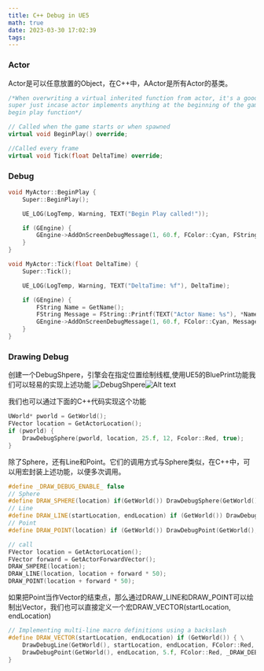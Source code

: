 ```yaml
---
title: C++ Debug in UE5
math: true
date: 2023-03-30 17:02:39
tags:
---
```

### Actor
Actor是可以任意放置的Object，在C++中，AActor是所有Actor的基类。

```c++
/*When overwriting a virtual inherited function from actor, it's a good idea to call 
super just incase actor implements anything at the beginning of the game in the actor
begin play function*/

// Called when the game starts or when spawned
virtual void BeginPlay() override;

//Called every frame
virtual void Tick(float DeltaTime) override;
```
<!--more-->

### Debug
```c++
void MyActor::BeginPlay {
    Super::BeginPlay();

    UE_LOG(LogTemp, Warning, TEXT("Begin Play called!"));

    if (GEngine) {
		GEngine->AddOnScreenDebugMessage(1, 60.f, FColor::Cyan, FString("MyActor OnScreen Message!"));
	}
}

void MyActor::Tick(float DeltaTime) {
    Super::Tick();

    UE_LOG(LogTemp, Warning, TEXT("DeltaTime: %f"), DeltaTime);

    if (GEngine) {
        FString Name = GetName();
        FString Message = FString::Printf(TEXT("Actor Name: %s"), *Name);
	    GEngine->AddOnScreenDebugMessage(1, 60.f, FColor::Cyan, Message);
	}
}
```

### Drawing Debug

创建一个DebugShpere，引擎会在指定位置绘制线框,使用UE5的BluePrint功能我们可以轻易的实现上述功能
<span class="inline-left">![DebugShpere](C++%20for%20UE5/DebugShpere.png)</span><span class="inline-left">![Alt text](C++%20for%20UE5/BP_DebugShpere.png)</span>

我们也可以通过下面的C++代码实现这个功能

```c++
UWorld* pworld = GetWorld();
FVector location = GetActorLocation();
if (pworld) {
    DrawDebugSphere(pworld, location, 25.f, 12, Fcolor::Red, true);
}
```

除了Sphere，还有Line和Point。它们的调用方式与Sphere类似，在C++中，可以用宏封装上述功能，以便多次调用。

```c++
#define _DRAW_DEBUG_ENABLE_ false
// Sphere
#define DRAW_SPHERE(location) if(GetWorld()) DrawDebugSphere(GetWorld(), location, 25.f, 12, FColor::Red, _DRAW_DEBUG_ENABLE_)
// Line
#define DRAW_LINE(startLocation, endLocation) if (GetWorld()) DrawDebugLine(GetWorld(), startLocation, endLocation, FColor::Red, _DRAW_DEBUG_ENABLE_)
// Point
#define DRAW_POINT(location) if (GetWorld()) DrawDebugPoint(GetWorld(), location, 5.f, FColor::Red, _DRAW_DEBUG_ENABLE_)

// call
FVector location = GetActorLocation();
FVector forward = GetActorForwardVector();
DRAW_SHPERE(location);
DRAW_LINE(location, location + forward * 50);
DRAW_POINT(location + forward * 50);
```

如果把Point当作Vector的结束点，那么通过DRAW_LINE和DRAW_POINT可以绘制出Vector，我们也可以直接定义一个宏DRAW_VECTOR(startLocation, endLocation)

```c++
// Implementing multi-line macro definitions using a backslash
#define DRAW_VECTOR(startLocation, endLocation) if (GetWorld()) { \
	DrawDebugLine(GetWorld(), startLocation, endLocation, FColor::Red, _DRAW_DEBUG_ENABLE_); \
	DrawDebugPoint(GetWorld(), endLocation, 5.f, FColor::Red, _DRAW_DEBUG_ENABLE_); \
}
```

